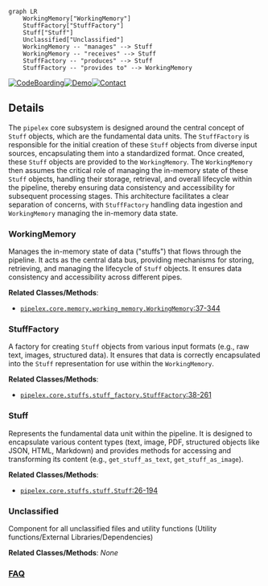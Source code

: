 ```mermaid
graph LR
    WorkingMemory["WorkingMemory"]
    StuffFactory["StuffFactory"]
    Stuff["Stuff"]
    Unclassified["Unclassified"]
    WorkingMemory -- "manages" --> Stuff
    WorkingMemory -- "receives" --> Stuff
    StuffFactory -- "produces" --> Stuff
    StuffFactory -- "provides to" --> WorkingMemory
```

[![CodeBoarding](https://img.shields.io/badge/Generated%20by-CodeBoarding-9cf?style=flat-square)](https://github.com/CodeBoarding/CodeBoarding)[![Demo](https://img.shields.io/badge/Try%20our-Demo-blue?style=flat-square)](https://www.codeboarding.org/diagrams)[![Contact](https://img.shields.io/badge/Contact%20us%20-%20contact@codeboarding.org-lightgrey?style=flat-square)](mailto:contact@codeboarding.org)

## Details

The `pipelex` core subsystem is designed around the central concept of `Stuff` objects, which are the fundamental data units. The `StuffFactory` is responsible for the initial creation of these `Stuff` objects from diverse input sources, encapsulating them into a standardized format. Once created, these `Stuff` objects are provided to the `WorkingMemory`. The `WorkingMemory` then assumes the critical role of managing the in-memory state of these `Stuff` objects, handling their storage, retrieval, and overall lifecycle within the pipeline, thereby ensuring data consistency and accessibility for subsequent processing stages. This architecture facilitates a clear separation of concerns, with `StuffFactory` handling data ingestion and `WorkingMemory` managing the in-memory data state.

### WorkingMemory
Manages the in-memory state of data ("stuffs") that flows through the pipeline. It acts as the central data bus, providing mechanisms for storing, retrieving, and managing the lifecycle of `Stuff` objects. It ensures data consistency and accessibility across different pipes.


**Related Classes/Methods**:

- <a href="https://github.com/Pipelex/pipelex/blob/main/pipelex/core/memory/working_memory.py#L37-L344" target="_blank" rel="noopener noreferrer">`pipelex.core.memory.working_memory.WorkingMemory`:37-344</a>


### StuffFactory
A factory for creating `Stuff` objects from various input formats (e.g., raw text, images, structured data). It ensures that data is correctly encapsulated into the `Stuff` representation for use within the `WorkingMemory`.


**Related Classes/Methods**:

- <a href="https://github.com/Pipelex/pipelex/blob/main/pipelex/core/stuffs/stuff_factory.py#L38-L261" target="_blank" rel="noopener noreferrer">`pipelex.core.stuffs.stuff_factory.StuffFactory`:38-261</a>


### Stuff
Represents the fundamental data unit within the pipeline. It is designed to encapsulate various content types (text, image, PDF, structured objects like JSON, HTML, Markdown) and provides methods for accessing and transforming its content (e.g., `get_stuff_as_text`, `get_stuff_as_image`).


**Related Classes/Methods**:

- <a href="https://github.com/Pipelex/pipelex/blob/main/pipelex/core/stuffs/stuff.py#L26-L194" target="_blank" rel="noopener noreferrer">`pipelex.core.stuffs.stuff.Stuff`:26-194</a>


### Unclassified
Component for all unclassified files and utility functions (Utility functions/External Libraries/Dependencies)


**Related Classes/Methods**: _None_



### [FAQ](https://github.com/CodeBoarding/GeneratedOnBoardings/tree/main?tab=readme-ov-file#faq)
